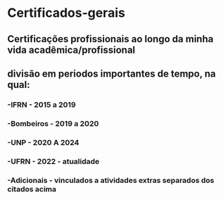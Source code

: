# Certificados-gerais

## Certificações profissionais ao longo da minha vida acadêmica/profissional


## divisão em periodos importantes de tempo, na qual:
### -IFRN - 2015 a 2019
### -Bombeiros - 2019 a 2020
### -UNP - 2020 A 2024
### -UFRN - 2022 - atualidade
### -Adicionais - vinculados a atividades extras separados dos citados acima

